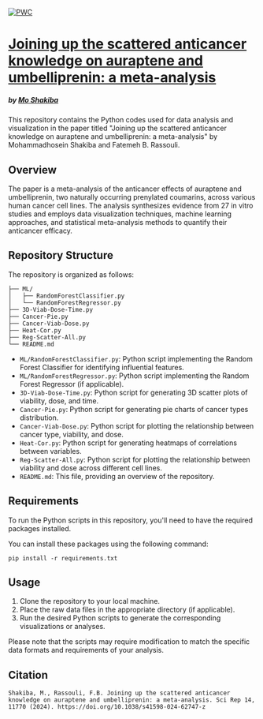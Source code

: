 [![PWC](https://img.shields.io/endpoint.svg?url=https://paperswithcode.com/badge/joining-up-the-scattered-anticancer-knowledge/classification-on-aur-umb-dataset)](https://paperswithcode.com/sota/classification-on-aur-umb-dataset?p=joining-up-the-scattered-anticancer-knowledge)

# [Joining up the scattered anticancer knowledge on auraptene and umbelliprenin: a meta-analysis](https://www.nature.com/articles/s41598-024-62747-z)
##### by [Mo Shakiba](https://github.com/moneuron)

This repository contains the Python codes used for data analysis and visualization in the paper titled "Joining up the scattered anticancer knowledge on auraptene and umbelliprenin: a meta-analysis" by Mohammadhosein Shakiba and Fatemeh B. Rassouli.

## Overview

The paper is a meta-analysis of the anticancer effects of auraptene and umbelliprenin, two naturally occurring prenylated coumarins, across various human cancer cell lines. The analysis synthesizes evidence from 27 in vitro studies and employs data visualization techniques, machine learning approaches, and statistical meta-analysis methods to quantify their anticancer efficacy.

## Repository Structure

The repository is organized as follows:

```
├── ML/
│   ├── RandomForestClassifier.py
│   └── RandomForestRegressor.py
├── 3D-Viab-Dose-Time.py
├── Cancer-Pie.py
├── Cancer-Viab-Dose.py
├── Heat-Cor.py
├── Reg-Scatter-All.py
└── README.md
```

- `ML/RandomForestClassifier.py`: Python script implementing the Random Forest Classifier for identifying influential features.
- `ML/RandomForestRegressor.py`: Python script implementing the Random Forest Regressor (if applicable).
- `3D-Viab-Dose-Time.py`: Python script for generating 3D scatter plots of viability, dose, and time.
- `Cancer-Pie.py`: Python script for generating pie charts of cancer types distribution.
- `Cancer-Viab-Dose.py`: Python script for plotting the relationship between cancer type, viability, and dose.
- `Heat-Cor.py`: Python script for generating heatmaps of correlations between variables.
- `Reg-Scatter-All.py`: Python script for plotting the relationship between viability and dose across different cell lines.
- `README.md`: This file, providing an overview of the repository.

## Requirements

To run the Python scripts in this repository, you'll need to have the required packages installed.

You can install these packages using the following command:

```
pip install -r requirements.txt
```

## Usage

1. Clone the repository to your local machine.
2. Place the raw data files in the appropriate directory (if applicable).
3. Run the desired Python scripts to generate the corresponding visualizations or analyses.

Please note that the scripts may require modification to match the specific data formats and requirements of your analysis.

## Citation
```
Shakiba, M., Rassouli, F.B. Joining up the scattered anticancer knowledge on auraptene and umbelliprenin: a meta-analysis. Sci Rep 14, 11770 (2024). https://doi.org/10.1038/s41598-024-62747-z
```

